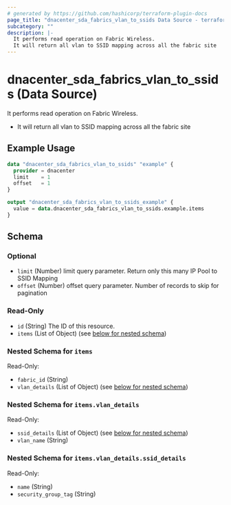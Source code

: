 ```yaml
---
# generated by https://github.com/hashicorp/terraform-plugin-docs
page_title: "dnacenter_sda_fabrics_vlan_to_ssids Data Source - terraform-provider-dnacenter"
subcategory: ""
description: |-
  It performs read operation on Fabric Wireless.
  It will return all vlan to SSID mapping across all the fabric site
---
```


# dnacenter_sda_fabrics_vlan_to_ssids (Data Source)

It performs read operation on Fabric Wireless.

- It will return all vlan to SSID mapping across all the fabric site

## Example Usage

```terraform
data "dnacenter_sda_fabrics_vlan_to_ssids" "example" {
  provider = dnacenter
  limit    = 1
  offset   = 1
}

output "dnacenter_sda_fabrics_vlan_to_ssids_example" {
  value = data.dnacenter_sda_fabrics_vlan_to_ssids.example.items
}
```

<!-- schema generated by tfplugindocs -->
## Schema

### Optional

- `limit` (Number) limit query parameter. Return only this many IP Pool to SSID Mapping
- `offset` (Number) offset query parameter. Number of records to skip for pagination

### Read-Only

- `id` (String) The ID of this resource.
- `items` (List of Object) (see [below for nested schema](#nestedatt--items))

<a id="nestedatt--items"></a>
### Nested Schema for `items`

Read-Only:

- `fabric_id` (String)
- `vlan_details` (List of Object) (see [below for nested schema](#nestedobjatt--items--vlan_details))

<a id="nestedobjatt--items--vlan_details"></a>
### Nested Schema for `items.vlan_details`

Read-Only:

- `ssid_details` (List of Object) (see [below for nested schema](#nestedobjatt--items--vlan_details--ssid_details))
- `vlan_name` (String)

<a id="nestedobjatt--items--vlan_details--ssid_details"></a>
### Nested Schema for `items.vlan_details.ssid_details`

Read-Only:

- `name` (String)
- `security_group_tag` (String)
